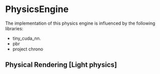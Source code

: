 # PhysicsEngine

The implementation of this physics engine is influenced by the following libraries:
* tiny_cuda_nn.
* pbr
* project chrono

## Physical Rendering [Light physics]

